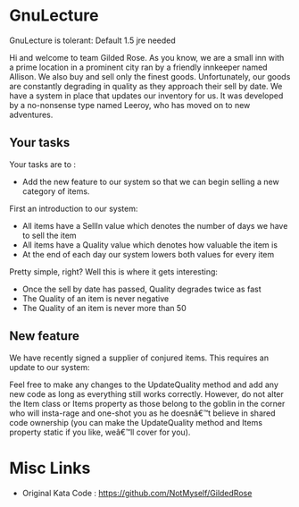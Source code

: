 # GnuLecture

GnuLecture is tolerant: Default 1.5 jre needed

Hi and welcome to team Gilded Rose. As you know, we are a small inn with a prime location in a prominent city ran by a friendly innkeeper named Allison. We also buy and sell only the finest goods. Unfortunately, our goods are constantly degrading in quality as they approach their sell by date. We have a system in place that updates our inventory for us. It was developed by a no-nonsense type named Leeroy, who has moved on to new adventures.

## Your tasks

Your tasks are to :

* Add the new feature to our system so that we can begin selling a new category of items.

First an introduction to our system:

* All items have a SellIn value which denotes the number of days we have to sell the item
* All items have a Quality value which denotes how valuable the item is
* At the end of each day our system lowers both values for every item

Pretty simple, right? Well this is where it gets interesting:

* Once the sell by date has passed, Quality degrades twice as fast
* The Quality of an item is never negative
* The Quality of an item is never more than 50

## New feature

We have recently signed a supplier of conjured items. This requires an update to our system:


Feel free to make any changes to the UpdateQuality method and add any new code as long as everything still works correctly. However, do not alter the Item class or Items property as those belong to the goblin in the corner who will insta-rage and one-shot you as he doesnâ€™t believe in shared code ownership (you can make the UpdateQuality method and Items property static if you like, weâ€™ll cover for you).

# Misc Links

* Original Kata Code : https://github.com/NotMyself/GildedRose

